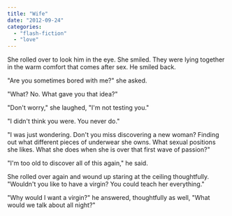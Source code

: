 ```yaml
---
title: "Wife"
date: "2012-09-24"
categories: 
  - "flash-fiction"
  - "love"
---
```


She rolled over to look him in the eye. She smiled. They were lying together in the warm comfort that comes after sex. He smiled back.

"Are you sometimes bored with me?" she asked.

"What? No. What gave you that idea?"

"Don't worry," she laughed, "I'm not testing you."

"I didn't think you were. You never do."

"I was just wondering. Don't you miss discovering a new woman? Finding out what different pieces of underwear she owns. What sexual positions she likes. What she does when she is over that first wave of passion?"

"I'm too old to discover all of this again," he said.

She rolled over again and wound up staring at the ceiling thoughtfully. "Wouldn't you like to have a virgin? You could teach her everything."

"Why would I want a virgin?" he answered, thoughtfully as well, "What would we talk about all night?"
